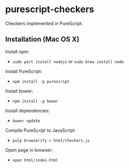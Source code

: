 # purescript-checkers

Checkers implemented in PureScript.

## Installation (Mac OS X)

Install npm:

* `sudo port install nodejs` or `sudo brew install node`

Install PureScript:

* `npm install -g purescript`

Install bower:

* `npm install -g bower`

Install dependencies:

* `bower update`

Compile PureScript to JavaScript:

* `pulp browserify > html/checkers.js`

Open page in browser:

* `open html/index.html`
